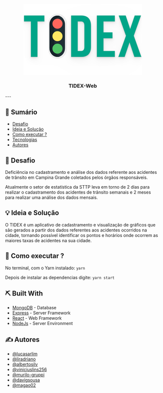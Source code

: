 <p align="center">
  <a href="" rel="noopener">
 <img src="./src/assets/brand/logo-dark.svg" alt="Project logo"></a>
</p>
<h3 align="center">TIDEX-Web</h3>
---


## 📝 Sumário

- [Desafio](#problem_statement)
- [Ideia e Solução](#idea)
- [Como executar ?](#usage)
- [Tecnologias](#tech_stack)
- [Autores](#authors)


## 🧐 Desafio <a name = "problem_statement"></a>

Deficiência no cadastramento e análise dos dados referente aos acidentes de trânsito em Campina Grande coletados pelos órgãos responsáveis.

Atualmente o setor de estatística da STTP leva em torno de 2 dias para realizar o cadastramento dos acidentes de trânsito semanais e 2 meses para realizar uma análise dos dados mensais.

## 💡 Ideia e Solução <a name = "idea"></a>

O TIDEX é um aplicativo de cadastramento e visualização de gráficos que são gerados a partir dos dados referentes aos acidentes ocorridos na cidade, tornando possível identificar os pontos e horários onde ocorrem as maiores taxas de acidentes na sua cidade.


## 🎈 Como executar ? <a name="usage"></a>

No terminal, com o Yarn instalado:
`yarn`

Depois de instalar as dependencias digite:
`yarn start`

## ⛏️ Built With <a name = "tech_stack"></a>

- [MongoDB](https://www.mongodb.com/) - Database
- [Express](https://expressjs.com/) - Server Framework
- [React](https://pt-br.reactjs.org) - Web Framework
- [NodeJs](https://nodejs.org/en/) - Server Environment

## ✍️ Autores <a name = "authors"></a>

- [@lucasarlim](https://github.com/lucasarlim)
- [@liradriano](https://github.com/liradriano)
- [@albertosilv](https://github.com/albertosilv)
- [@viniciuslins256](https://github.com/viniciuslins256)
- [@murilo-gruppi](https://github.com/murilo-gruppi)
- [@davigsousa](https://github.com/davigsousa)
- [@magao02](https://github.com/magao02)

